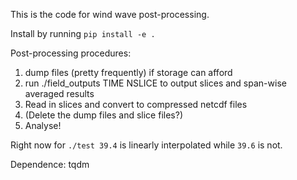 This is the code for wind wave post-processing.

Install by running `pip install -e .`

Post-processing procedures:
1. dump files (pretty frequently) if storage can afford
2. run ./field_outputs TIME NSLICE to output slices and span-wise averaged results
3. Read in slices and convert to compressed netcdf files
4. (Delete the dump files and slice files?)
5. Analyse!

Right now for `./test 39.4` is linearly interpolated while `39.6` is not.

Dependence: tqdm